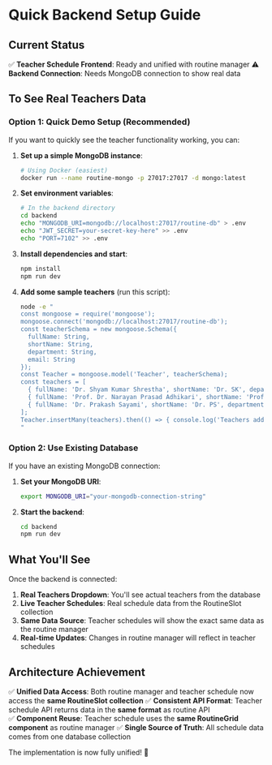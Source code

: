 # Quick Backend Setup Guide

## Current Status
✅ **Teacher Schedule Frontend**: Ready and unified with routine manager
⚠️ **Backend Connection**: Needs MongoDB connection to show real data

## To See Real Teachers Data

### Option 1: Quick Demo Setup (Recommended)

If you want to quickly see the teacher functionality working, you can:

1. **Set up a simple MongoDB instance**:
   ```bash
   # Using Docker (easiest)
   docker run --name routine-mongo -p 27017:27017 -d mongo:latest
   ```

2. **Set environment variables**:
   ```bash
   # In the backend directory
   cd backend
   echo "MONGODB_URI=mongodb://localhost:27017/routine-db" > .env
   echo "JWT_SECRET=your-secret-key-here" >> .env
   echo "PORT=7102" >> .env
   ```

3. **Install dependencies and start**:
   ```bash
   npm install
   npm run dev
   ```

4. **Add some sample teachers** (run this script):
   ```bash
   node -e "
   const mongoose = require('mongoose');
   mongoose.connect('mongodb://localhost:27017/routine-db');
   const teacherSchema = new mongoose.Schema({
     fullName: String,
     shortName: String,
     department: String,
     email: String
   });
   const Teacher = mongoose.model('Teacher', teacherSchema);
   const teachers = [
     { fullName: 'Dr. Shyam Kumar Shrestha', shortName: 'Dr. SK', department: 'Computer Engineering', email: 'sk@college.edu' },
     { fullName: 'Prof. Dr. Narayan Prasad Adhikari', shortName: 'Prof. NP', department: 'Physics', email: 'np@college.edu' },
     { fullName: 'Dr. Prakash Sayami', shortName: 'Dr. PS', department: 'English', email: 'ps@college.edu' }
   ];
   Teacher.insertMany(teachers).then(() => { console.log('Teachers added!'); process.exit(); });
   "
   ```

### Option 2: Use Existing Database

If you have an existing MongoDB connection:

1. **Set your MongoDB URI**:
   ```bash
   export MONGODB_URI="your-mongodb-connection-string"
   ```

2. **Start the backend**:
   ```bash
   cd backend
   npm run dev
   ```

## What You'll See

Once the backend is connected:

1. **Real Teachers Dropdown**: You'll see actual teachers from the database
2. **Live Teacher Schedules**: Real schedule data from the RoutineSlot collection  
3. **Same Data Source**: Teacher schedules will show the exact same data as the routine manager
4. **Real-time Updates**: Changes in routine manager will reflect in teacher schedules

## Architecture Achievement

✅ **Unified Data Access**: Both routine manager and teacher schedule now access the **same RoutineSlot collection**
✅ **Consistent API Format**: Teacher schedule API returns data in the **same format** as routine API  
✅ **Component Reuse**: Teacher schedule uses the **same RoutineGrid component** as routine manager
✅ **Single Source of Truth**: All schedule data comes from one database collection

The implementation is now fully unified! 🚀
